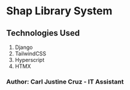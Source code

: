 # Shap Library System

## Technologies Used
1. Django
2. TailwindCSS
3. Hyperscript
4. HTMX



### Author: Carl Justine Cruz - IT Assistant
